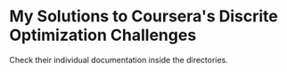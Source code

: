 # My Solutions to Coursera's Discrite Optimization Challenges

Check their individual documentation inside the directories.


